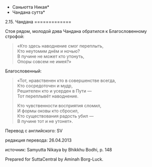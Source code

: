 * Саньютта Никая*
* Чандана сутта*

2\.15\. Чандана
\=\=\=\=\=\=\=\=\=\=\=\=\=

Стоя рядом, молодой дэва Чандана обратился к Благословенному строфой:

> «Кто здесь наводнение смог переплыть,  
> Кто неутомим днём и ночью?  
> В пучине не может кто утонуть,  
> Опоры совсем не имея?»

Благословенный:

> «Тот, нравственен кто в совершенстве всегда,  
> Кто сосредоточен и мудр,  
> Решителен кто и усерден в Пути —  
> Тот переплывёт наводнение\.  
>   
> Кто чувственности восприятия сломил,  
> И формы оковы кто сбросил,  
> Кто существования радость убил —  
> В пучине тот и не утонет»\.

Перевод с английского: SV

редакция перевода: 26\.04\.2013

источник: Samyutta Nikaya by Bhikkhu Bodhi, p\. 148

Prepared for SuttaCentral by Aminah Borg\-Luck\.